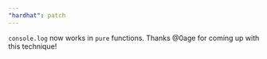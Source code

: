 ```yaml
---
"hardhat": patch
---
```


`console.log` now works in `pure` functions. Thanks @0age for coming up with this technique!
